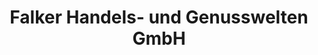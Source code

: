 ---
title: "Falker Handels- und Genusswelten GmbH"
url: /falkenstein-vogtl/falker-handels-und-genusswelten-gmbh/
shop: Feinkost
---
